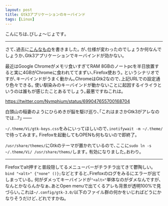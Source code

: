 ```yaml
---
layout: post
title: Gtk3アプリケーションのキーバインド
tags: [Linux]
---
```


こんにちは､びしょ〜じょです｡

---

さて､過去に[こんなもの](http://nymphium.hateblo.jp/entry/2015/02/10/043136)を書きました｡
が､仕様が変わったのでしょうか何なんでしょうか､Gtk3アプリケーションでキーバインドが効かない｡

最近はGoogle Chromeがメモリ食いすぎてRAM 8GBのノートpcを半日放置すると実に4GBがChromeに食われててまずい､Firefox使おう｡
というシナリオですが､キーバインドがうまく動かん｡ChromeはGtk2なので､上記URLでの設定通り色々できる｡
使い馴染みのキーバインドが動かないことに起因するイライラというのは誰もが感じたことあるでしょう｡最悪ですねこれは｡

https://twitter.com/Nymphium/status/699047655700168704

白頭山の稲妻のようにひらめきが脳を駆け巡り､｢これはまさかGtk3がアレなのでは…?｣ ――

`~/.theme/Vi/gtk-keys.css`をみにいってほしいので､`inotifywait -m ~/.theme/`で待ってみます｡
Firefoxを起動してもOPENも何もないので即終了｡

`/usr/share/themes/`にGtkのテーマが置かれているので､ここに`sudo ln -s ~/.theme/Vi/ /usr/share/thems/`します｡
有効になりました｡おわり｡

---

Firefoxでalt押すと普段隠してるメニューバーがチラチラ出てきて鬱陶しい｡ 
`bind "<alt>" {"none" ()};`などとすると､Firefoxのログをみるにエラーが出てしまっている｡
何がダメってキーバインドが`"<alt>"`単体なのがダメなんですが､なんとかならんかなぁ､あとOpen menuで出てくるアレも背景が透明100%で見づらい｡これは`~/.config/gtk-3.0/`以下のファイル群の何かをいじればどうにかなりそうだけど､どれですかね｡

